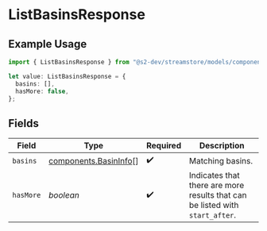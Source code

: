 # ListBasinsResponse

## Example Usage

```typescript
import { ListBasinsResponse } from "@s2-dev/streamstore/models/components";

let value: ListBasinsResponse = {
  basins: [],
  hasMore: false,
};
```

## Fields

| Field                                                                        | Type                                                                         | Required                                                                     | Description                                                                  |
| ---------------------------------------------------------------------------- | ---------------------------------------------------------------------------- | ---------------------------------------------------------------------------- | ---------------------------------------------------------------------------- |
| `basins`                                                                     | [components.BasinInfo](../../models/components/basininfo.md)[]               | :heavy_check_mark:                                                           | Matching basins.                                                             |
| `hasMore`                                                                    | *boolean*                                                                    | :heavy_check_mark:                                                           | Indicates that there are more results that can be listed with `start_after`. |